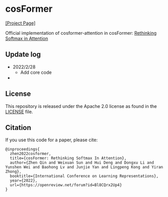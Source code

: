 # cosFormer

[[Project Page]](https://opennlplab.github.io/cosformer_website/)

Official implementation of cosformer-attention in cosFormer: [Rethinking Softmax in Attention](https://arxiv.org/abs/2202.08791)

## Update log

- 2022/2/28
  - Add core code
- 

## License

This repository is released under the Apache 2.0 license as found in the [LICENSE](LICENSE) file.

## Citation

If you use this code for a paper, please cite:

```
@inproceedings{
  zhen2022cosformer,
  title={cosFormer: Rethinking Softmax In Attention},
  author={Zhen Qin and Weixuan Sun and Hui Deng and Dongxu Li and Yunshen Wei and Baohong Lv and Junjie Yan and Lingpeng Kong and Yiran Zhong},
  booktitle={International Conference on Learning Representations},
  year={2022},
  url={https://openreview.net/forum?id=Bl8CQrx2Up4}
}
```
